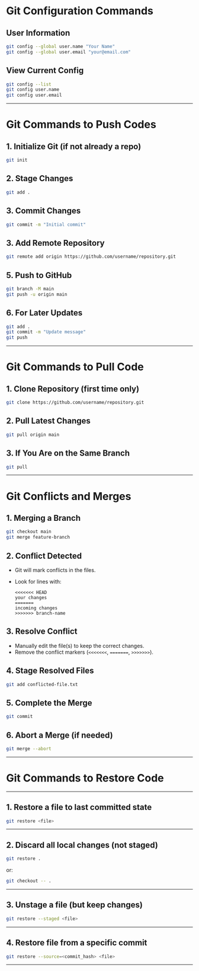 # Git Configuration Commands 
## User Information
```bash
git config --global user.name "Your Name"
git config --global user.email "your@email.com"
````

## View Current Config

```bash
git config --list
git config user.name
git config user.email
```
---

# Git Commands to Push Codes 


## 1. Initialize Git (if not already a repo)
```bash
git init
````
## 2. Stage Changes

```bash
git add .
```
## 3. Commit Changes

```bash
git commit -m "Initial commit"
```
## 3. Add Remote Repository

```bash
git remote add origin https://github.com/username/repository.git
```


## 5. Push to GitHub

```bash
git branch -M main
git push -u origin main
```

## 6. For Later Updates

```bash
git add .
git commit -m "Update message"
git push
```
---


# Git Commands to Pull Code

## 1. Clone Repository (first time only)
```bash
git clone https://github.com/username/repository.git
````

## 2. Pull Latest Changes

```bash
git pull origin main
```

## 3. If You Are on the Same Branch

```bash
git pull
```
---

# Git Conflicts and Merges

## 1. Merging a Branch
```bash
git checkout main
git merge feature-branch
````

## 2. Conflict Detected

* Git will mark conflicts in the files.
* Look for lines with:

  ```
  <<<<<<< HEAD
  your changes
  =======
  incoming changes
  >>>>>>> branch-name
  ```

## 3. Resolve Conflict

* Manually edit the file(s) to keep the correct changes.
* Remove the conflict markers (`<<<<<<<`, `=======`, `>>>>>>>`).

## 4. Stage Resolved Files

```bash
git add conflicted-file.txt
```

## 5. Complete the Merge

```bash
git commit
```

## 6. Abort a Merge (if needed)

```bash
git merge --abort
```

---

# Git Commands to Restore Code
---

## 1. **Restore a file to last committed state**

```bash
git restore <file>
```
---

## 2. **Discard all local changes (not staged)**

```bash
git restore .
```

or:

```bash
git checkout -- .
```

---

## 3. **Unstage a file (but keep changes)**

```bash
git restore --staged <file>
```

---

## 4. **Restore file from a specific commit**

```bash
git restore --source=<commit_hash> <file>
```

---

